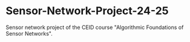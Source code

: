 # Sensor-Network-Project-24-25
Sensor network project of the CEID course "Algorithmic Foundations of Sensor Networks".
